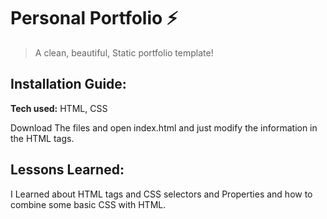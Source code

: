 # Personal Portfolio  ⚡️

> A clean, beautiful, Static portfolio template!

## Installation Guide:

**Tech used:**  HTML, CSS

Download The files and open index.html and just modify the information in the HTML tags.

## [](https://github.com/alecortega/portfolio-template#lessons-learned)Lessons Learned:

I Learned about HTML tags and CSS selectors and Properties and how to combine some basic CSS with HTML.

